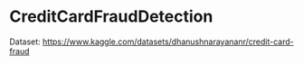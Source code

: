 # CreditCardFraudDetection
Dataset: https://www.kaggle.com/datasets/dhanushnarayananr/credit-card-fraud
